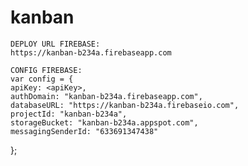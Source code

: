 # kanban

    DEPLOY URL FIREBASE:
    https://kanban-b234a.firebaseapp.com

    CONFIG FIREBASE:
    var config = {
    apiKey: <apiKey>,
    authDomain: "kanban-b234a.firebaseapp.com",
    databaseURL: "https://kanban-b234a.firebaseio.com",
    projectId: "kanban-b234a",
    storageBucket: "kanban-b234a.appspot.com",
    messagingSenderId: "633691347438"
  };


